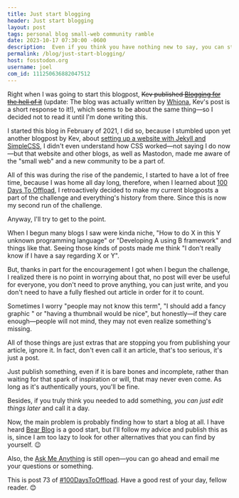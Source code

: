 ```yaml
---
title: Just start blogging
header: Just start blogging
layout: post
tags: personal blog small-web community ramble
date: 2023-10-17 07:30:00 -0600
description:  Even if you think you have nothing new to say, you can still blog about the old things.
permalink: /blog/just-start-blogging/
host: fosstodon.org
username: joel
com_id: 111250636882047512
---
```


Right when I was going to start this blogpost, ~~Kev published [Blogging for the hell of it](https://kevquirk.com/blogging-for-the-hell-of-it)~~ (update: The blog was actually written by [Whiona](https://blog.whiona.me/what-happened-to-blogging-for-the-hell-of-it/), Kev's post is a short response to it!), which seems to be about the same thing—so I decided not to read it until I'm done writing this.

I started this blog in February of 2021, I did so, because I stumbled upon yet another blogpost by Kev, about [setting up a website with Jekyll and SimpleCSS](https://kevquirk.com/how-to-build-jekyll-site-simple-css), I didn't even understand how CSS worked—not saying I do now—but that website and other blogs, as well as Mastodon, made me aware of the "small web" and a new community to be a part of.

All of this was during the rise of the pandemic, I started to have a lot of free time, because I was home all day long, therefore, when I learned about [100 Days To Offload](https://100daystooffload.com), I retroactively decided to make my current blogposts a part of the challenge and everything's history from there. Since this is now my second run of the challenge.

Anyway, I'll try to get to the point.

When I begun many blogs I saw were kinda niche, "How to do X in this Y unknown programming language" or "Developing A using B framework" and things like that. Seeing those kinds of posts made me think "I don't really know if I have a say regarding X or Y".

But, thanks in part for the encouragement I got when I begun the challenge, I realized there is no point in worrying about that, no post will ever be useful for everyone, you don't need to prove anything, you can just write, and you don't need to have a fully fleshed out article in order for it to count.

Sometimes I worry "people may not know this term", "I should add a fancy graphic " or "having a thumbnail would be nice", but honestly—if they care enough—people will not mind, they may not even realize something's missing.

All of those things are just extras that are stopping you from publishing your article, ignore it. In fact, don't even call it an article, that's too serious, it's just a post.

Just publish something, even if it is bare bones and incomplete, rather than waiting for that spark of inspiration or will, that may never even come. As long as it's authentically yours, you'll be fine.

Besides, if you truly think you needed to add something, *you can just edit things later* and call it a day.

Now, the main problem is probably finding how to start a blog at all. I have heard [Bear Blog](https://bearblog.dev/) is a good start, but I'll follow my advice and publish this as is, since I am too lazy to look for other alternatives that you can find by yourself. 😉

Also, the [Ask Me Anything](/blog/ask-me-anything) is still open—you can go ahead and email me your questions or something.

This is post 73 of [#100DaysToOffload](https://100daystooffload.com). Have a good rest of your day, fellow reader. 😊
